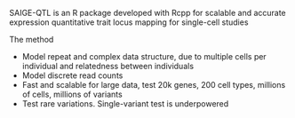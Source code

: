 SAIGE-QTL is an R package developed with Rcpp for scalable and accurate expression quantitative trait locus mapping for single-cell studies 

The method
- Model repeat and complex data structure, due to multiple cells per individual and relatedness between individuals 
- Model discrete read counts
- Fast and scalable for large data, test 20k genes, 200 cell types, millions of cells, millions of variants
- Test rare variations. Single-variant test is underpowered

